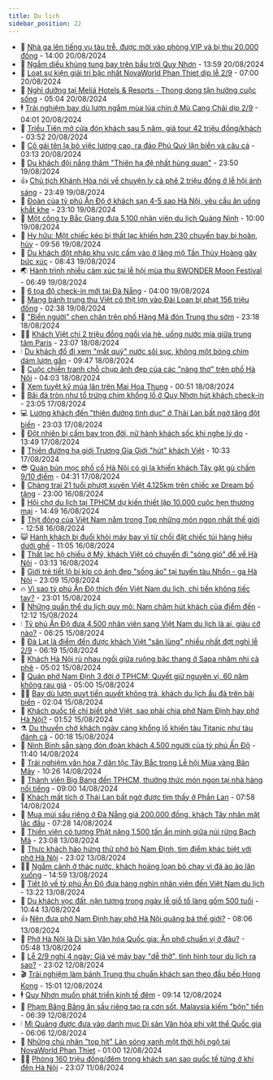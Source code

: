 ```yaml
---
title: Du lịch
sidebar_position: 22
---
```


<!-- dantri-du-lich:START -->
- 🥰 [Nhà ga lên tiếng vụ tàu trễ, được mời vào phòng VIP và bị thu 20.000 đồng](https://dantri.com.vn/du-lich/nha-ga-len-tieng-vu-tau-tre-duoc-moi-vao-phong-vip-va-bi-thu-20000-dong-20240820183552566.htm) - 14:00 20/08/2024
- 🥰 [Ngắm diều khủng tung bay trên bầu trời Quy Nhơn](https://dantri.com.vn/du-lich/ngam-dieu-khung-tung-bay-tren-bau-troi-quy-nhon-20240820185209488.htm) - 13:59 20/08/2024
- 🐻 [Loạt sự kiện giải trí bậc nhất NovaWorld Phan Thiet dịp lễ 2/9](https://dantri.com.vn/du-lich/loat-su-kien-giai-tri-bac-nhat-novaworld-phan-thiet-dip-le-29-20240820134614667.htm) - 07:00 20/08/2024
- 🤩 [Nghỉ dưỡng tại Meliá Hotels &amp; Resorts - Thong dong tận hưởng cuộc sống](https://dantri.com.vn/du-lich/nghi-duong-tai-melia-hotels-resorts-thong-dong-tan-huong-cuoc-song-20240820113928194.htm) - 05:04 20/08/2024
- 🕴 [Trải nghiệm bay dù lượn ngắm mùa lúa chín ở Mù Cang Chải dịp 2/9](https://dantri.com.vn/du-lich/trai-nghiem-bay-du-luon-ngam-mua-lua-chin-o-mu-cang-chai-dip-29-20240820100924027.htm) - 04:01 20/08/2024
- 🤩 [Triều Tiên mở cửa đón khách sau 5 năm, giá tour 42 triệu đồng/khách](https://dantri.com.vn/du-lich/trieu-tien-mo-cua-don-khach-sau-5-nam-gia-tour-42-trieu-dongkhach-20240820103852754.htm) - 03:52 20/08/2024
- 🤠 [Cô gái tên lạ bỏ việc lương cao, ra đảo Phú Quý lặn biển và câu cá](https://dantri.com.vn/du-lich/co-gai-ten-la-bo-viec-luong-cao-ra-dao-phu-quy-lan-bien-va-cau-ca-20240819125025605.htm) - 03:13 20/08/2024
- 💪 [Du khách đội nắng thăm &quot;Thiên hạ đệ nhất hùng quan&quot;](https://dantri.com.vn/du-lich/du-khach-doi-nang-tham-thien-ha-de-nhat-hung-quan-20240819142902386.htm) - 23:50 19/08/2024
- 👍 [Chủ tịch Khánh Hòa nói về chuyện ly cà phê 2 triệu đồng ở lễ hội ánh sáng](https://dantri.com.vn/du-lich/chu-tich-khanh-hoa-noi-ve-chuyen-ly-ca-phe-2-trieu-dong-o-le-hoi-anh-sang-20240819202222433.htm) - 23:49 19/08/2024
- 🚦 [Đoàn của tỷ phú Ấn Độ ở khách sạn 4-5 sao Hà Nội, yêu cầu ăn uống khắt khe](https://dantri.com.vn/du-lich/doan-cua-ty-phu-an-do-o-khach-san-4-5-sao-ha-noi-yeu-cau-an-uong-khat-khe-20240819120837704.htm) - 23:10 19/08/2024
- 💪 [Một công ty Bắc Giang đưa 5.100 nhân viên du lịch Quảng Ninh](https://dantri.com.vn/du-lich/mot-cong-ty-bac-giang-dua-5100-nhan-vien-du-lich-quang-ninh-20240819152625391.htm) - 10:00 19/08/2024
- 💃 [Hy hữu: Một chiếc kéo bị thất lạc khiến hơn 230 chuyến bay bị hoãn, hủy](https://dantri.com.vn/du-lich/hy-huu-mot-chiec-keo-bi-that-lac-khien-hon-230-chuyen-bay-bi-hoan-huy-20240819163900789.htm) - 09:56 19/08/2024
- 👺 [Du khách đột nhập khu vực cấm vào ở lăng mộ Tần Thủy Hoàng gây bức xúc](https://dantri.com.vn/du-lich/du-khach-dot-nhap-khu-vuc-cam-vao-o-lang-mo-tan-thuy-hoang-gay-buc-xuc-20240819140931211.htm) - 08:43 19/08/2024
- 🌏 [Hành trình nhiều cảm xúc tại lễ hội mùa thu 8WONDER Moon Festival](https://dantri.com.vn/du-lich/hanh-trinh-nhieu-cam-xuc-tai-le-hoi-mua-thu-8wonder-moon-festival-20240819122006300.htm) - 06:49 19/08/2024
- 🎡 [6 tọa độ check-in mới tại Đà Nẵng](https://dantri.com.vn/du-lich/6-toa-do-check-in-moi-tai-da-nang-20240819105640415.htm) - 04:00 19/08/2024
- 🧰 [Mang bánh trung thu Việt có thịt lợn vào Đài Loan bị phạt 156 triệu đồng](https://dantri.com.vn/du-lich/mang-banh-trung-thu-viet-co-thit-lon-vao-dai-loan-bi-phat-156-trieu-dong-20240819092604170.htm) - 02:38 19/08/2024
- 💂 [&quot;Biển người&quot; chen chân trên phố Hàng Mã đón Trung thu sớm](https://dantri.com.vn/du-lich/bien-nguoi-chen-chan-tren-pho-hang-ma-don-trung-thu-som-20240817123314207.htm) - 23:18 18/08/2024
- 🧑‍🏫 [Khách Việt chi 2 triệu đồng ngồi vỉa hè, uống nước mía giữa trung tâm Paris](https://dantri.com.vn/du-lich/khach-viet-chi-2-trieu-dong-ngoi-via-he-uong-nuoc-mia-giua-trung-tam-paris-20240816215429293.htm) - 23:07 18/08/2024
- 🕯 [Du khách đổ đi xem &quot;mắt quỷ&quot; nước sôi sục, không một bóng chim dám lượn gần](https://dantri.com.vn/du-lich/du-khach-do-di-xem-mat-quy-nuoc-soi-suc-khong-mot-bong-chim-dam-luon-gan-20240818114956743.htm) - 09:47 18/08/2024
- 👀 [Cuộc chiến tranh chỗ chụp ảnh đẹp của các &quot;nàng thơ&quot; trên phố Hà Nội](https://dantri.com.vn/du-lich/cuoc-chien-tranh-cho-chup-anh-dep-cua-cac-nang-tho-tren-pho-ha-noi-20240811172122138.htm) - 04:03 18/08/2024
- 🎉 [Xem tuyệt kỹ múa lân trên Mai Hoa Thung](https://dantri.com.vn/du-lich/xem-tuyet-ky-mua-lan-tren-mai-hoa-thung-20240818002031449.htm) - 00:51 18/08/2024
- 🌊 [Bãi đá tròn như tổ trứng chim khổng lồ ở Quy Nhơn hút khách check-in](https://dantri.com.vn/du-lich/bai-da-tron-nhu-to-trung-chim-khong-lo-o-quy-nhon-hut-khach-check-in-20240815151945426.htm) - 23:05 17/08/2024
- 💻 [Lượng khách đến &quot;thiên đường tình dục&quot; ở Thái Lan bất ngờ tăng đột biến](https://dantri.com.vn/du-lich/luong-khach-den-thien-duong-tinh-duc-o-thai-lan-bat-ngo-tang-dot-bien-20240817171859042.htm) - 23:03 17/08/2024
- 💪 [Đột nhiên bị cấm bay trọn đời, nữ hành khách sốc khi nghe lý do](https://dantri.com.vn/du-lich/dot-nhien-bi-cam-bay-tron-doi-nu-hanh-khach-soc-khi-nghe-ly-do-20240817175503454.htm) - 13:49 17/08/2024
- 👺 [Thiên đường hạ giới Trương Gia Giới &quot;hút&quot; khách Việt](https://dantri.com.vn/du-lich/thien-duong-ha-gioi-truong-gia-gioi-hut-khach-viet-20240817173302175.htm) - 10:33 17/08/2024
- 😎 [Quán bún mọc phố cổ Hà Nội có gì lạ khiến khách Tây gật gù chấm 9/10 điểm](https://dantri.com.vn/du-lich/quan-bun-moc-pho-co-ha-noi-co-gi-la-khien-khach-tay-gat-gu-cham-910-diem-20240817111909824.htm) - 04:31 17/08/2024
- 🌋 [Chàng trai 21 tuổi phượt xuyên Việt 4.125km trên chiếc xe Dream bố tặng](https://dantri.com.vn/du-lich/chang-trai-21-tuoi-phuot-xuyen-viet-4125km-tren-chiec-xe-dream-bo-tang-20240816105054659.htm) - 23:00 16/08/2024
- 🌝 [Hội chợ du lịch tại TPHCM dự kiến thiết lập 10.000 cuộc hẹn thương mại](https://dantri.com.vn/du-lich/hoi-cho-du-lich-tai-tphcm-du-kien-thiet-lap-10000-cuoc-hen-thuong-mai-20240816163627189.htm) - 14:49 16/08/2024
- 🧠 [Thịt đông của Việt Nam nằm trong Top những món ngon nhất thế giới](https://dantri.com.vn/du-lich/thit-dong-cua-viet-nam-nam-trong-top-nhung-mon-ngon-nhat-the-gioi-20240816171331959.htm) - 12:58 16/08/2024
- 😺 [Hành khách bị đuổi khỏi máy bay vì từ chối đặt chiếc túi hàng hiệu dưới ghế](https://dantri.com.vn/du-lich/hanh-khach-bi-duoi-khoi-may-bay-vi-tu-choi-dat-chiec-tui-hang-hieu-duoi-ghe-20240816174116319.htm) - 11:05 16/08/2024
- 💂 [Thất lạc hộ chiếu ở Mỹ, khách Việt có chuyến đi &quot;sóng gió&quot; để về Hà Nội](https://dantri.com.vn/du-lich/that-lac-ho-chieu-o-my-khach-viet-co-chuyen-di-song-gio-de-ve-ha-noi-20240816095135696.htm) - 03:13 16/08/2024
- 🌮 [Giới trẻ tiết lộ bí kíp có ảnh đẹp &quot;sống ảo&quot; tại tuyến tàu Nhổn - ga Hà Nội](https://dantri.com.vn/doi-song/gioi-tre-tiet-lo-bi-kip-co-anh-dep-song-ao-tai-tuyen-tau-nhon-ga-ha-noi-20240812154500163.htm) - 23:09 15/08/2024
- 🔥 [Vì sao tỷ phú Ấn Độ thích đến Việt Nam du lịch, chi tiền không tiếc tay?](https://dantri.com.vn/du-lich/vi-sao-ty-phu-an-do-thich-den-viet-nam-du-lich-chi-tien-khong-tiec-tay-20240815195331116.htm) - 23:01 15/08/2024
- 🦏 [Những quần thể du lịch quy mô: Nam châm hút khách của điểm đến](https://dantri.com.vn/du-lich/nhung-quan-the-du-lich-quy-mo-nam-cham-hut-khach-cua-diem-den-20240815183601083.htm) - 12:12 15/08/2024
- 🕯 [Tỷ phú Ấn Độ đưa 4.500 nhân viên sang Việt Nam du lịch là ai, giàu cỡ nào?](https://dantri.com.vn/du-lich/ty-phu-an-do-dua-4500-nhan-vien-sang-viet-nam-du-lich-la-ai-giau-co-nao-20240815132317007.htm) - 06:25 15/08/2024
- 🐻 [Đà Lạt là điểm đến được khách Việt &quot;săn lùng&quot; nhiều nhất đợt nghỉ lễ 2/9](https://dantri.com.vn/du-lich/da-lat-la-diem-den-duoc-khach-viet-san-lung-nhieu-nhat-dot-nghi-le-29-20240814042738047.htm) - 06:19 15/08/2024
- 🥸 [Khách Hà Nội rủ nhau ngồi giữa ruộng bậc thang ở Sapa nhâm nhi cà phê](https://dantri.com.vn/du-lich/khach-ha-noi-ru-nhau-ngoi-giua-ruong-bac-thang-o-sapa-nham-nhi-ca-phe-20240815113303828.htm) - 05:02 15/08/2024
- 💂 [Quán phở Nam Định 3 đời ở TPHCM: Quyết giữ nguyên vị, 60 năm không rau giá](https://dantri.com.vn/du-lich/quan-pho-nam-dinh-3-doi-o-tphcm-quyet-giu-nguyen-vi-60-nam-khong-rau-gia-20240815015841447.htm) - 05:00 15/08/2024
- 🧑‍💻 [Bay dù lượn quỵt tiền quyết không trả, khách du lịch ẩu đả trên bãi biển](https://dantri.com.vn/du-lich/bay-du-luon-quyt-tien-quyet-khong-tra-khach-du-lich-au-da-tren-bai-bien-20240814154818352.htm) - 02:04 15/08/2024
- 💪 [Khách quốc tế chỉ biết phở Việt, sao phải chia phở Nam Định hay phở Hà Nội?](https://dantri.com.vn/du-lich/khach-quoc-te-chi-biet-pho-viet-sao-phai-chia-pho-nam-dinh-hay-pho-ha-noi-20240815075637701.htm) - 01:52 15/08/2024
- ⚗️ [Du thuyền chở khách ngày càng khổng lồ khiến tàu Titanic như tàu đánh cá](https://dantri.com.vn/du-lich/du-thuyen-cho-khach-ngay-cang-khong-lo-khien-tau-titanic-nhu-tau-danh-ca-20240814173307374.htm) - 00:18 15/08/2024
- 🌁 [Ninh Bình sẵn sàng đón đoàn khách 4.500 người của tỷ phú Ấn Độ](https://dantri.com.vn/du-lich/ninh-binh-san-sang-don-doan-khach-4500-nguoi-cua-ty-phu-an-do-20240814172713487.htm) - 11:40 14/08/2024
- 🧰 [Trải nghiệm văn hóa 7 dân tộc Tây Bắc trong Lễ hội Mùa vàng Bản Mây](https://dantri.com.vn/du-lich/trai-nghiem-van-hoa-7-dan-toc-tay-bac-trong-le-hoi-mua-vang-ban-may-20240814170939304.htm) - 10:26 14/08/2024
- 🧰 [Thành viên Big Bang đến TPHCM, thưởng thức món ngon tại nhà hàng nổi tiếng](https://dantri.com.vn/du-lich/thanh-vien-big-bang-den-tphcm-thuong-thuc-mon-ngon-tai-nha-hang-noi-tieng-20240814154231796.htm) - 09:00 14/08/2024
- 🎉 [Khách mất tích ở Thái Lan bất ngờ được tìm thấy ở Phần Lan](https://dantri.com.vn/du-lich/khach-mat-tich-o-thai-lan-bat-ngo-duoc-tim-thay-o-phan-lan-20240814110029433.htm) - 07:58 14/08/2024
- 🤩 [Mua múi sầu riêng ở Đà Nẵng giá 200.000 đồng, khách Tây nhăn mặt lắc đầu](https://dantri.com.vn/du-lich/mua-mui-sau-rieng-o-da-nang-gia-200000-dong-khach-tay-nhan-mat-lac-dau-20240814125352626.htm) - 07:28 14/08/2024
- 👺 [Thiền viện có tượng Phật nặng 1.500 tấn ẩn mình giữa núi rừng Bạch Mã](https://dantri.com.vn/du-lich/thien-vien-co-tuong-phat-nang-1500-tan-an-minh-giua-nui-rung-bach-ma-20240811114253978.htm) - 23:08 13/08/2024
- 🧠 [Thực khách hào hứng thử phở bò Nam Định, tìm điểm khác biệt với phở Hà Nội](https://dantri.com.vn/du-lich/thuc-khach-hao-hung-thu-pho-bo-nam-dinh-tim-diem-khac-biet-voi-pho-ha-noi-20240813190528405.htm) - 23:02 13/08/2024
- 👨‍🏫 [Ngắm cảnh ở thác nước, khách hoảng loạn bỏ chạy vì đá ào ào lăn xuống](https://dantri.com.vn/du-lich/ngam-canh-o-thac-nuoc-khach-hoang-loan-bo-chay-vi-da-ao-ao-lan-xuong-20240813093027563.htm) - 14:59 13/08/2024
- 🦅 [Tiết lộ về tỷ phú Ấn Độ đưa hàng nghìn nhân viên đến Việt Nam du lịch](https://dantri.com.vn/du-lich/tiet-lo-ve-ty-phu-an-do-dua-hang-nghin-nhan-vien-den-viet-nam-du-lich-20240813195914828.htm) - 13:22 13/08/2024
- 🌊 [Du khách vọc đất, nặn tượng trong ngày lễ giỗ tổ làng gốm 500 tuổi](https://dantri.com.vn/du-lich/du-khach-voc-dat-nan-tuong-trong-ngay-le-gio-to-lang-gom-500-tuoi-20240813141940701.htm) - 10:44 13/08/2024
- 👍 [Nên đưa phở Nam Định hay phở Hà Nội quảng bá thế giới?](https://dantri.com.vn/du-lich/nen-dua-pho-nam-dinh-hay-pho-ha-noi-quang-ba-the-gioi-20240813125329901.htm) - 08:06 13/08/2024
- 🫶 [Phở Hà Nội là Di sản Văn hóa Quốc gia: Ăn phở chuẩn vị ở đâu?](https://dantri.com.vn/du-lich/pho-ha-noi-la-di-san-van-hoa-quoc-gia-an-pho-chuan-vi-o-dau-20240813103338737.htm) - 05:48 13/08/2024
- 💯 [Lễ 2/9 nghỉ 4 ngày: Giá vé máy bay &quot;dễ thở&quot;, tình hình tour du lịch ra sao?](https://dantri.com.vn/du-lich/le-29-nghi-4-ngay-gia-ve-may-bay-de-tho-tinh-hinh-tour-du-lich-ra-sao-20240810025132727.htm) - 23:02 12/08/2024
- 🎬 [Trải nghiệm làm bánh Trung thu chuẩn khách sạn theo đầu bếp Hong Kong](https://dantri.com.vn/du-lich/trai-nghiem-lam-banh-trung-thu-chuan-khach-san-theo-dau-bep-hong-kong-20240812182042866.htm) - 15:01 12/08/2024
- 🕴 [Quy Nhơn muốn phát triển kinh tế đêm](https://dantri.com.vn/du-lich/quy-nhon-muon-phat-trien-kinh-te-dem-20240812115236652.htm) - 09:14 12/08/2024
- 🦅 [Phạm Băng Băng ăn sầu riêng tạo ra cơn sốt, Malaysia kiếm &quot;bộn&quot; tiền](https://dantri.com.vn/du-lich/pham-bang-bang-an-sau-rieng-tao-ra-con-sot-malaysia-kiem-bon-tien-20240812095048740.htm) - 06:39 12/08/2024
- 🕯 [Mì Quảng được đưa vào danh mục Di sản Văn hóa phi vật thể Quốc gia](https://dantri.com.vn/du-lich/mi-quang-duoc-dua-vao-danh-muc-di-san-van-hoa-phi-vat-the-quoc-gia-20240812112406023.htm) - 06:06 12/08/2024
- 🥸 [Những chủ nhân &quot;top hit&quot; Làn sóng xanh một thời hội ngộ tại NovaWorld Phan Thiet](https://dantri.com.vn/du-lich/nhung-chu-nhan-top-hit-lan-song-xanh-mot-thoi-hoi-ngo-tai-novaworld-phan-thiet-20240811212225099.htm) - 01:00 12/08/2024
- 👨‍🏫 [Phòng 160 triệu đồng/đêm trong khách sạn sao quốc tế từng ở khi đến Hà Nội](https://dantri.com.vn/du-lich/phong-160-trieu-dongdem-trong-khach-san-sao-quoc-te-tung-o-khi-den-ha-noi-20240805000129263.htm) - 23:07 11/08/2024<!-- dantri-du-lich:END -->
